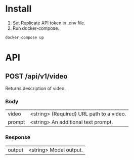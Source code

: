 # Install

1. Set Replicate API token in .env file.
2. Run docker-compose.

```docker-compose up```

# API
## POST /api/v1/video
Returns description of video.
### Body
|   |   |
|---|---|
|video|\<string\> (Required) URL path to a video.|
|prompt|\<string\> An additional text prompt.|

### Response
|   |   |
|---|---|
|output|\<string\> Model output.|
